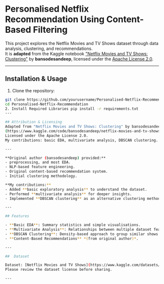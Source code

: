 #  Personalised Netflix Recommendation Using Content-Based Filtering

This project explores the Netflix Movies and TV Shows dataset through data analysis, clustering, and recommendations.  
It is **adapted** from the Kaggle notebook ["Netflix Movies and TV Shows: Clustering"](https://www.kaggle.com/code/bansodesandeep/netflix-movies-and-tv-shows-clustering) by **bansodesandeep**, licensed under the [Apache License 2.0](https://www.apache.org/licenses/LICENSE-2.0).

---
## Installation & Usage

1. Clone the repository:
```bash
git clone https://github.com/yourusername/Personalised-Netflix-Recommendation.git
cd Personalised-Netflix-Recommendation
2. Install Required Libraries pip install -r requirements.txt
---

## Attribution & Licensing
Adapted from "Netflix Movies and TV Shows: Clustering" by bansodesandeep  
(https://www.kaggle.com/code/bansodesandeep/netflix-movies-and-tv-shows-clustering)  
Licensed under the Apache License 2.0.  
My contributions: basic EDA, multivariate analysis, DBSCAN clustering.

---

**Original author (bansodesandeep) provided:**
- preprocessing, and most EDA.
- NLP-based feature engineering.
- Original content-based recommendation system.
- Initial clustering methodology.

**My contributions:**
- Added **basic exploratory analysis** to understand the dataset.
- Performed **multivariate analysis** for deeper insights.
- Implemented **DBSCAN clustering** as an alternative clustering method.

---

## Features

- **Basic EDA**: Summary statistics and simple visualisations.
- **Multivariate Analysis**: Relationships between multiple dataset features.
- **DBSCAN Clustering**: Density-based approach to group similar shows.
- **Content-Based Recommendations** *(from original author)*.

---

##  Dataset

Dataset: [Netflix Movies and TV Shows](https://www.kaggle.com/datasets/shivamb/netflix-shows) by **Shivam Bansal** on Kaggle.  
Please review the dataset license before sharing.

---




